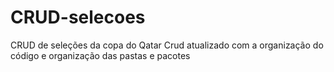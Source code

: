 # CRUD-selecoes
CRUD de seleções da copa do Qatar 
Crud atualizado com a organização do código e organização das pastas e pacotes
